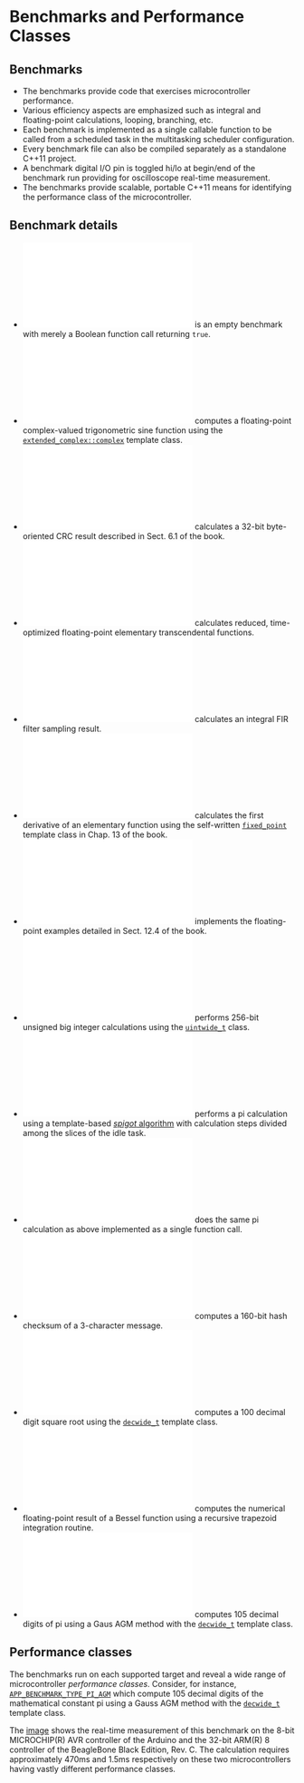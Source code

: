 # Benchmarks and Performance Classes

## Benchmarks

  - The benchmarks provide code that exercises microcontroller performance.
  - Various efficiency aspects are emphasized such as integral and floating-point calculations, looping, branching, etc.
  - Each benchmark is implemented as a single callable function to be called from a scheduled task in the multitasking scheduler configuration.
  - Every benchmark file can also be compiled separately as a standalone C++11 project.
  - A benchmark digital I/O pin is toggled hi/lo at begin/end of the benchmark run providing for oscilloscope real-time measurement.
  - The benchmarks provide scalable, portable C++11 means for identifying the performance class of the microcontroller.

## Benchmark details

  - ![`APP_BENCHMARK_TYPE_NONE              `](./app_benchmark_none.cpp) is an empty benchmark with merely a Boolean function call returning `true`.
  - ![`APP_BENCHMARK_TYPE_COMPLEX           `](./app_benchmark_complex.cpp) computes a floating-point complex-valued trigonometric sine function using the [`extended_complex::complex`](../../math/extended_complex/extended_complex.h) template class.
  - ![`APP_BENCHMARK_TYPE_CRC               `](./app_benchmark_crc.cpp) calculates a 32-bit byte-oriented CRC result described in Sect. 6.1 of the book.
  - ![`APP_BENCHMARK_TYPE_FAST_MATH         `](./app_benchmark_fast_math.cpp) calculates reduced, time-optimized floating-point elementary transcendental functions.
  - ![`APP_BENCHMARK_TYPE_FILTER            `](./app_benchmark_filter.cpp) calculates an integral FIR filter sampling result.
  - ![`APP_BENCHMARK_TYPE_FIXED_POINT       `](./app_benchmark_fixed_point.cpp) calculates the first derivative of an elementary function using the self-written [`fixed_point`](../../math/fixed_point/fixed_point.h) template class in Chap. 13 of the book.
  - ![`APP_BENCHMARK_TYPE_FLOAT             `](./app_benchmark_float.cpp) implements the floating-point examples detailed in Sect. 12.4 of the book.
  - ![`APP_BENCHMARK_TYPE_WIDE_INTEGER      `](./app_benchmark_wide_integer.cpp) performs 256-bit unsigned big integer calculations using the [`uintwide_t`](../../math/wide_integer/generic_template_uintwide_t.h) class.
  - ![`APP_BENCHMARK_TYPE_PI_SPIGOT         `](./app_benchmark_pi_spigot.cpp) performs a pi calculation using a template-based [_spigot_ algorithm](../../math/constants/pi_spigot_state.h) with calculation steps divided among the slices of the idle task.
  - ![`APP_BENCHMARK_TYPE_PI_SPIGOT_SINGLE  `](./app_benchmark_pi_spigot_single.cpp) does the same pi calculation as above implemented as a single function call.
  - ![`APP_BENCHMARK_TYPE_HASH              `](./app_benchmark_hash.cpp) computes a 160-bit hash checksum of a 3-character message.
  - ![`APP_BENCHMARK_TYPE_WIDE_DECIMAL      `](./app_benchmark_wide_decimal.cpp) computes a 100 decimal digit square root using the [`decwide_t`](../../math/wide_decimal/decwide_t.h) template class.
  - ![`APP_BENCHMARK_TYPE_TRAPEZOID_INTEGRAL`](./app_benchmark_trapezoid_integral.cpp) computes the numerical floating-point result of a Bessel function using a recursive trapezoid integration routine.
  - ![`APP_BENCHMARK_TYPE_PI_AGM            `](./app_benchmark_pi_agm.cpp) computes 105 decimal digits of pi using a Gaus AGM method with the [`decwide_t`](../../math/wide_decimal/decwide_t.h) template class.

## Performance classes

The benchmarks run on each supported target and reveal a wide range of
microcontroller _performance classes_.
Consider, for instance, [`APP_BENCHMARK_TYPE_PI_AGM`](./app_benchmark_pi_agm.cpp)
which compute 105 decimal digits of the mathematical constant pi using
a Gauss AGM method with the [`decwide_t`](../../math/wide_decimal/decwide_t.h) template class.

The [image](./images/app_benchmark_pi_agm.pdf)
shows the real-time measurement of this benchmark
on the 8-bit MICROCHIP(R) AVR controller of the Arduino
and the 32-bit ARM(R) 8 controller
of the BeagleBone Black Edition, Rev. C.
The calculation requires approximately
470ms and 1.5ms respectively on these two microcontrollers
having vastly different performance classes.

